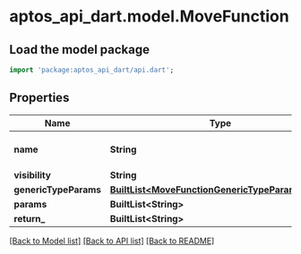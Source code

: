# aptos_api_dart.model.MoveFunction

## Load the model package
```dart
import 'package:aptos_api_dart/api.dart';
```

## Properties
Name | Type | Description | Notes
------------ | ------------- | ------------- | -------------
**name** | **String** | Move function name | 
**visibility** | **String** |  | 
**genericTypeParams** | [**BuiltList&lt;MoveFunctionGenericTypeParamsInner&gt;**](MoveFunctionGenericTypeParamsInner.md) |  | 
**params** | **BuiltList&lt;String&gt;** |  | 
**return_** | **BuiltList&lt;String&gt;** |  | 

[[Back to Model list]](../README.md#documentation-for-models) [[Back to API list]](../README.md#documentation-for-api-endpoints) [[Back to README]](../README.md)


